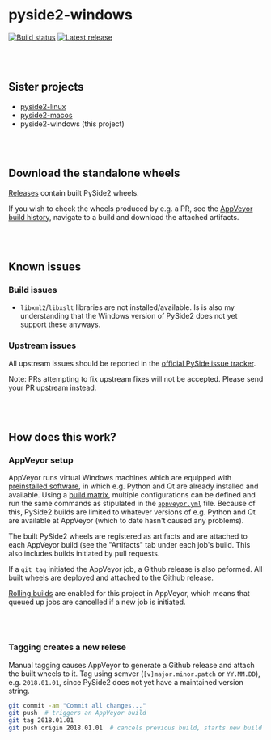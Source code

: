 # pyside2-windows

[![Build status](https://ci.appveyor.com/api/projects/status/fhgrc83ql9w09kei/branch/master?svg=true)](https://ci.appveyor.com/project/fredrikaverpil/pyside2-windows/branch/master) [![Latest release](http://github-release-version.herokuapp.com/github/fredrikaverpil/pyside2-windows/release.svg?style=flat)](https://github.com/fredrikaverpil/pyside2-windows/releases/latest)


<br><br>

## Sister projects

- [pyside2-linux](https://github.com/fredrikaverpil/pyside2-linux)
- [pyside2-macos](https://github.com/fredrikaverpil/pyside2-macos)
- pyside2-windows (this project)


<br><br>


## Download the standalone wheels

[Releases](https://github.com/fredrikaverpil/pyside2-windows/releases) contain built PySide2 wheels.

If you wish to check the wheels produced by e.g. a PR, see the [AppVeyor build history](https://ci.appveyor.com/project/fredrikaverpil/pyside2-windows/history), navigate to a build and download the attached artifacts.

<br><br>


## Known issues

### Build issues

- `libxml2`/`libxslt` libraries are not installed/available. Is is also my understanding that the Windows version of PySide2 does not yet support these anyways.

### Upstream issues

All upstream issues should be reported in the [official PySide issue tracker](https://bugreports.qt.io/projects/PYSIDE/issues).

Note: PRs attempting to fix upstream fixes will not be accepted. Please send your PR upstream instead.

<br><br>


## How does this work?


### AppVeyor setup

AppVeyor runs virtual Windows machines which are equipped with [preinstalled software](https://www.appveyor.com/docs/build-environment/#pre-installed-software), in which e.g. Python and Qt are already installed and available. Using a [build matrix](https://www.appveyor.com/docs/build-configuration/#build-matrix), multiple configurations can be defined and run the same commands as stipulated in the [`appveyor.yml`](appveyor.yml) file. Because of this, PySide2 builds are limited to whatever versions of e.g. Python and Qt are available at AppVeyor (which to date hasn't caused any problems).

The built PySide2 wheels are registered as artifacts and are attached to each AppVeyor build (see the "Artifacts" tab under each job's build. This also includes builds initiated by pull requests.

If a `git tag` initiated the AppVeyor job, a Github release is also peformed. All built wheels are deployed and attached to the Github release.

[Rolling builds](https://www.appveyor.com/docs/build-configuration/#rolling-builds) are enabled for this project in AppVeyor, which means that queued up jobs are cancelled if a new job is initiated.

<br><br>

### Tagging creates a new relese

Manual tagging causes AppVeyor to generate a Github release and attach the built wheels to it. Tag using semver (`[v]major.minor.patch` or `YY.MM.DD`), e.g. `2018.01.01`, since PySide2 does not yet have a maintained version string.

```bash
git commit -am "Commit all changes..."
git push  # triggers an AppVeyor build
git tag 2018.01.01
git push origin 2018.01.01  # cancels previous build, starts new build and generates release
```
